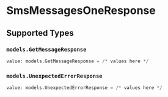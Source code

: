 # SmsMessagesOneResponse


## Supported Types

### `models.GetMessageResponse`

```python
value: models.GetMessageResponse = /* values here */
```

### `models.UnexpectedErrorResponse`

```python
value: models.UnexpectedErrorResponse = /* values here */
```

